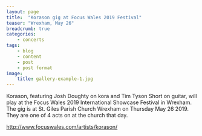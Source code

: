 ```yaml
---
layout: page
title:  "Korason gig at Focus Wales 2019 Festival"
teaser: "Wrexham, May 26"
breadcrumb: true
categories:
    - concerts
tags:
    - blog
    - content
    - post
    - post format
image:
    title: gallery-example-1.jpg
---
```

Korason, featuring Josh Doughty on kora and Tim Tyson Short on guitar, will play at the Focus Wales 2019 International Showcase Festival in Wrexham.
The gig is at St. Giles Parish Church Wrexham on Thursday May 26 2019. They are one of 4 acts on at the church that day.

<http://www.focuswales.com/artists/korason/>
